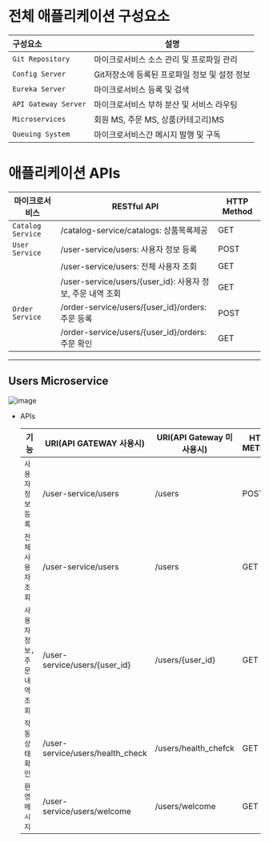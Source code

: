 # 전체 애플리케이션 구성요소



| 구성요소             | 설명                                          |
| :------------------- | --------------------------------------------- |
| `Git Repository`     | 마이크로서비스 소스 관리 및 프로파일 관리     |
| `Config Server`      | Git저장소에 등록된 프로파일 정보 및 설정 정보 |
| `Eureka Server`      | 마이크로서비스 등록 및 검색                   |
| `API Gateway Server` | 마이크로서비스 부하 분산 및 서비스 라우팅     |
| `Microservices`      | 회원 MS, 주문 MS, 상품(카테고리)MS            |
| `Queuing System`     | 마이크로서비스간 메시지 발행 및 구독          |

# 애플리케이션 APIs

| 마이크로서비스    | RESTful API                                                | HTTP Method |
| ----------------- | ---------------------------------------------------------- | ----------- |
| `Catalog Service` | /catalog-service/catalogs: 상품목록제공                    | GET         |
| `User Service`    | /user-service/users: 사용자 정보 등록                      | POST        |
|                   | /user-service/users: 전체 사용자 조회                      | GET         |
|                   | /user-service/users/{user_id}: 사용자 정보, 주문 내역 조회 | GET         |
| `Order Service`   | /order-service/users/{user_id}/orders: 주문 등록           | POST        |
|                   | /order-service/users/{user_id}/orders: 주문 확인           | GET         |



------



## Users Microservice

![image](https://user-images.githubusercontent.com/40031858/117565780-15d64100-b0ee-11eb-9d94-8fbd6f7eadbf.png)

- APIs

  | 기능                          | URI(API GATEWAY 사용시)          | URI(API Gateway 미사용시) | HTTP METHOD |
  | ----------------------------- | -------------------------------- | ------------------------- | ----------- |
  | `사용자 정보 등록`            | /user-service/users              | /users                    | POST        |
  | `전체 사용자 조회`            | /user-service/users              | /users                    | GET         |
  | `사용자 정보, 주문 내역 조회` | /user-service/users/{user_id}    | /users/{user_id}          | GET         |
  | `작동 상태 확인`              | /user-service/users/health_check | /users/health_chefck      | GET         |
  | `환영 메시지`                 | /user-service/users/welcome      | /users/welcome            | GET         |

  

  

  